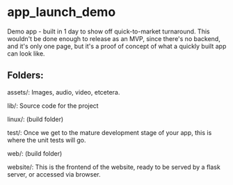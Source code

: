 # app_launch_demo

Demo app - built in 1 day to show off quick-to-market turnaround. This wouldn't be done enough to release as an MVP, since there's no backend, and it's only one page, but it's a proof of concept of what a quickly built app can look like.

## Folders:

assets/:
Images, audio, video, etcetera. 

lib/:
Source code for the project

linux/:
(build folder)

test/:
Once we get to the mature development stage of your app, this is where the unit tests will go.

web/:
(build folder)

website/:
This is the frontend of the website, ready to be served by a flask server, or accessed via browser.

